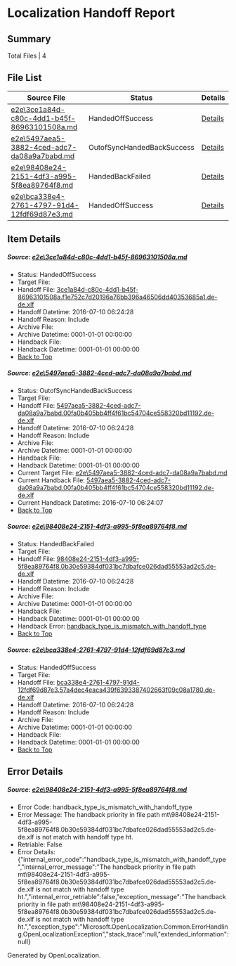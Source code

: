 # <a name='report-top'></a> Localization Handoff Report

## Summary
 Total Files | 4

## File List
 Source File | Status | Details 
 ----------- | ------ | ------- 
 [e2e\3ce1a84d-c80c-4dd1-b45f-86963101508a.md](https://github.com/OpenLocalizationTestOrg/oltest/blob/e254aec0936097bc190c6eb67fac34d4243c6d58/e2e/3ce1a84d-c80c-4dd1-b45f-86963101508a.md) | HandedOffSuccess | [Details](#ff5477769f33e413021d00429abdac6094895f592)
 [e2e\5497aea5-3882-4ced-adc7-da08a9a7babd.md](https://github.com/OpenLocalizationTestOrg/oltest/blob/fce33333cb54e3221a19d3197a1028964e2e3594/e2e/5497aea5-3882-4ced-adc7-da08a9a7babd.md) | OutofSyncHandedBackSuccess | [Details](#2e91f8cd81eead3e0402b701b38c88940b9b46565)
 [e2e\98408e24-2151-4df3-a995-5f8ea89764f8.md](https://github.com/OpenLocalizationTestOrg/oltest/blob/a81475466079f619e3928e1766f662f70de3b579/e2e/98408e24-2151-4df3-a995-5f8ea89764f8.md) | HandedBackFailed | [Details](#16c736d584a73a6d1e94ddeff2a4d6860a5dedea6)
 [e2e\bca338e4-2761-4797-91d4-12fdf69d87e3.md](https://github.com/OpenLocalizationTestOrg/oltest/blob/1a3412af4796ddd7b6da549314528bae1a6aec2c/e2e/bca338e4-2761-4797-91d4-12fdf69d87e3.md) | HandedOffSuccess | [Details](#ae1b9f91fb1c36d1b10a6ff15f1f9dd14ca098ca8)

## Item Details
##### <a name='ff5477769f33e413021d00429abdac6094895f592'></a> Source: [e2e\3ce1a84d-c80c-4dd1-b45f-86963101508a.md](https://github.com/OpenLocalizationTestOrg/oltest/blob/e254aec0936097bc190c6eb67fac34d4243c6d58/e2e/3ce1a84d-c80c-4dd1-b45f-86963101508a.md)
* Status: HandedOffSuccess
* Target File: 
* Handoff File: [3ce1a84d-c80c-4dd1-b45f-86963101508a.f1e752c7d20196a76bb396a46506dd40353685a1.de-de.xlf](https://github.com/OpenLocalizationTestOrg/olhandoff-e2e/blob/ac3232caeb1a8e59b6b027ea715e7b7295ea0478/ol-handoff/OpenLocalizationTestOrg/oltest-dede-fly/ci/ht/3ce1a84d-c80c-4dd1-b45f-86963101508a.f1e752c7d20196a76bb396a46506dd40353685a1.de-de.xlf)
* Handoff Datetime: 2016-07-10 06:24:28
* Handoff Reason: Include
* Archive File: 
* Archive Datetime: 0001-01-01 00:00:00
* Handback File: 
* Handback Datetime: 0001-01-01 00:00:00
* [Back to Top](#report-top)

##### <a name='2e91f8cd81eead3e0402b701b38c88940b9b46565'></a> Source: [e2e\5497aea5-3882-4ced-adc7-da08a9a7babd.md](https://github.com/OpenLocalizationTestOrg/oltest/blob/fce33333cb54e3221a19d3197a1028964e2e3594/e2e/5497aea5-3882-4ced-adc7-da08a9a7babd.md)
* Status: OutofSyncHandedBackSuccess
* Target File: 
* Handoff File: [5497aea5-3882-4ced-adc7-da08a9a7babd.00fa0b405bb4ff4f61bc54704ce558320bd11192.de-de.xlf](https://github.com/OpenLocalizationTestOrg/olhandoff-e2e/blob/ac3232caeb1a8e59b6b027ea715e7b7295ea0478/ol-handoff/OpenLocalizationTestOrg/oltest-dede-fly/ci/ht/5497aea5-3882-4ced-adc7-da08a9a7babd.00fa0b405bb4ff4f61bc54704ce558320bd11192.de-de.xlf)
* Handoff Datetime: 2016-07-10 06:24:28
* Handoff Reason: Include
* Archive File: 
* Archive Datetime: 0001-01-01 00:00:00
* Handback File: 
* Handback Datetime: 0001-01-01 00:00:00
* Current Target File: [e2e\5497aea5-3882-4ced-adc7-da08a9a7babd.md](https://github.com/OpenLocalizationTestOrg/oltest-dede-fly/blob/a62a50b9775ddd353ee9325ac95cea54f9d64032/e2e/5497aea5-3882-4ced-adc7-da08a9a7babd.md)
* Current Handback File: [5497aea5-3882-4ced-adc7-da08a9a7babd.00fa0b405bb4ff4f61bc54704ce558320bd11192.de-de.xlf](https://github.com/OpenLocalizationTestOrg/olhandback-e2e/blob/b690a3ec868dd632611bcbd0c858c14ee4677faf/ol-handback/OpenLocalizationTestOrg/oltest-dede-fly/ci/5497aea5-3882-4ced-adc7-da08a9a7babd.00fa0b405bb4ff4f61bc54704ce558320bd11192.de-de.xlf)
* Current Handback Datetime: 2016-07-10 06:24:07
* [Back to Top](#report-top)

##### <a name='16c736d584a73a6d1e94ddeff2a4d6860a5dedea6'></a> Source: [e2e\98408e24-2151-4df3-a995-5f8ea89764f8.md](https://github.com/OpenLocalizationTestOrg/oltest/blob/a81475466079f619e3928e1766f662f70de3b579/e2e/98408e24-2151-4df3-a995-5f8ea89764f8.md)
* Status: HandedBackFailed
* Target File: 
* Handoff File: [98408e24-2151-4df3-a995-5f8ea89764f8.0b30e59384df031bc7dbafce026dad55553ad2c5.de-de.xlf](https://github.com/OpenLocalizationTestOrg/olhandoff-e2e/blob/ac3232caeb1a8e59b6b027ea715e7b7295ea0478/ol-handoff/OpenLocalizationTestOrg/oltest-dede-fly/ci/ht/98408e24-2151-4df3-a995-5f8ea89764f8.0b30e59384df031bc7dbafce026dad55553ad2c5.de-de.xlf)
* Handoff Datetime: 2016-07-10 06:24:28
* Handoff Reason: Include
* Archive File: 
* Archive Datetime: 0001-01-01 00:00:00
* Handback File: 
* Handback Datetime: 0001-01-01 00:00:00
* Handback Error: [handback_type_is_mismatch_with_handoff_type](#16c736d584a73a6d1e94ddeff2a4d6860a5dedea6handback_type_is_mismatch_with_handoff_type)
* [Back to Top](#report-top)

##### <a name='ae1b9f91fb1c36d1b10a6ff15f1f9dd14ca098ca8'></a> Source: [e2e\bca338e4-2761-4797-91d4-12fdf69d87e3.md](https://github.com/OpenLocalizationTestOrg/oltest/blob/1a3412af4796ddd7b6da549314528bae1a6aec2c/e2e/bca338e4-2761-4797-91d4-12fdf69d87e3.md)
* Status: HandedOffSuccess
* Target File: 
* Handoff File: [bca338e4-2761-4797-91d4-12fdf69d87e3.57a4dec4eaca439f6393387402663f09c08a1780.de-de.xlf](https://github.com/OpenLocalizationTestOrg/olhandoff-e2e/blob/ac3232caeb1a8e59b6b027ea715e7b7295ea0478/ol-handoff/OpenLocalizationTestOrg/oltest-dede-fly/ci/ht/bca338e4-2761-4797-91d4-12fdf69d87e3.57a4dec4eaca439f6393387402663f09c08a1780.de-de.xlf)
* Handoff Datetime: 2016-07-10 06:24:28
* Handoff Reason: Include
* Archive File: 
* Archive Datetime: 0001-01-01 00:00:00
* Handback File: 
* Handback Datetime: 0001-01-01 00:00:00
* [Back to Top](#report-top)


## Error Details
##### <a name='16c736d584a73a6d1e94ddeff2a4d6860a5dedea6handback_type_is_mismatch_with_handoff_type'></a> Source: [e2e\98408e24-2151-4df3-a995-5f8ea89764f8.md](#16c736d584a73a6d1e94ddeff2a4d6860a5dedea6)
* Error Code: handback_type_is_mismatch_with_handoff_type
* Error Message: The handback priority in file path mt\98408e24-2151-4df3-a995-5f8ea89764f8.0b30e59384df031bc7dbafce026dad55553ad2c5.de-de.xlf is not match with handoff type ht.
* Retriable: False
* Error Details: {"internal_error_code":"handback_type_is_mismatch_with_handoff_type","internal_error_message":"The handback priority in file path mt\\98408e24-2151-4df3-a995-5f8ea89764f8.0b30e59384df031bc7dbafce026dad55553ad2c5.de-de.xlf is not match with handoff type ht.","internal_error_retriable":false,"exception_message":"The handback priority in file path mt\\98408e24-2151-4df3-a995-5f8ea89764f8.0b30e59384df031bc7dbafce026dad55553ad2c5.de-de.xlf is not match with handoff type ht.","exception_type":"Microsoft.OpenLocalization.Common.ErrorHandling.OpenLocalizationException","stack_trace":null,"extended_information":null}


Generated by OpenLocalization.
